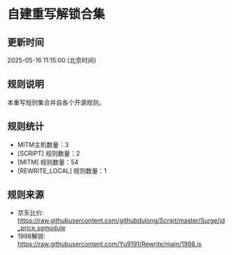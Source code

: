 # 自建重写解锁合集

## 更新时间
2025-05-16 11:15:00 (北京时间)

## 规则说明
本重写规则集合并自各个开源规则。

## 规则统计
- MITM主机数量：3
- [SCRIPT] 规则数量：2
- [MITM] 规则数量：54
- [REWRITE_LOCAL] 规则数量：1


## 规则来源
- 京东比价: https://raw.githubusercontent.com/githubdulong/Script/master/Surge/jd_price.sgmodule
- 1998解锁: https://raw.githubusercontent.com/Yu9191/Rewrite/main/1998.js
